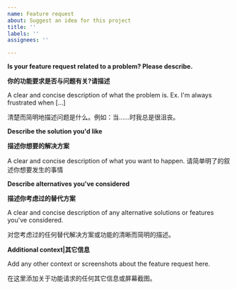 ```yaml
---
name: Feature request
about: Suggest an idea for this project
title: ''
labels: ''
assignees: ''

---
```


**Is your feature request related to a problem? Please describe.**

**你的功能要求是否与问题有关?请描述**

A clear and concise description of what the problem is. Ex. I'm always frustrated when [...]

清楚而简明地描述问题是什么。例如：当……时我总是很沮丧。

**Describe the solution you'd like**

**描述你想要的解决方案**

A clear and concise description of what you want to happen.
请简单明了的叙述你想要发生的事情

**Describe alternatives you've considered**

**描述你考虑过的替代方案**

A clear and concise description of any alternative solutions or features you've considered.

对您考虑过的任何替代解决方案或功能的清晰而简明的描述。

**Additional context|其它信息**

Add any other context or screenshots about the feature request here.

在这里添加关于功能请求的任何其它信息或屏幕截图。
